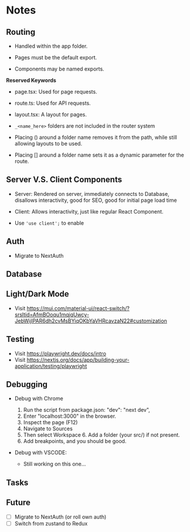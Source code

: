# Notes

## Routing

- Handled within the app folder.

- Pages must be the default export.
- Components may be named exports.

**Reserved Keywords**
- page.tsx: Used for page requests.
- route.ts: Used for API requests.
- layout.tsx: A layout for pages.

- `_<name_here>` folders are not included in the router system 

- Placing () around a folder name removes it from the path, while still allowing layouts to be used.

- Placing [] around a folder name sets it as a dynamic parameter for the route.

## Server V.S. Client Components
- Server: Rendered on server, immediately connects to Database, disallows interactivity, good for SEO, good for initial page load time

- Client: Allows interactivity, just like regular React Component.
- Use `'use client';` to enable

## Auth

- Migrate to NextAuth

## Database

## Light/Dark Mode

- Visit https://mui.com/material-ui/react-switch/?srsltid=AfmBOoqu1mqjqUwcy-JebWijIPAR6dh2cvMsBYiqOKbYaVHRcavzaN22#customization

## Testing

- Visit https://playwright.dev/docs/intro
- Visit https://nextjs.org/docs/app/building-your-application/testing/playwright

## Debugging
- Debug with Chrome
    1. Run the script from package.json: "dev": "next dev",
    2. Enter "localhost:3000" in the browser.
    3. Inspect the page (F12)
    4. Navigate to Sources
    5. Then select Workspace
        6. Add a folder (your src/) if not present.
    7. Add breakpoints, and you should be good.

- Debug with VSCODE:
    - Still working on this one...

## Tasks

## Future

- [ ] Migrate to NextAuth (or roll own auth)
- [ ] Switch from zustand to Redux